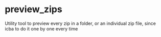 # preview_zips
Utility tool to preview every zip in a folder, or an individual zip file, since icba to do it one by one every time
